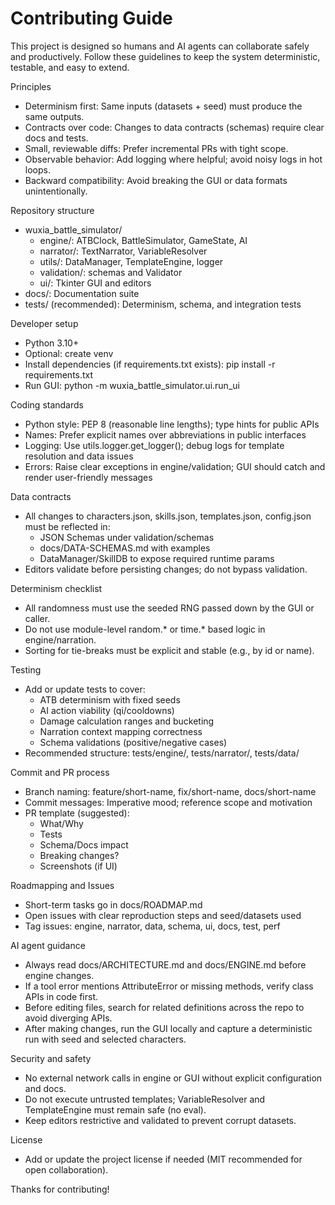 # Contributing Guide

This project is designed so humans and AI agents can collaborate safely and productively. Follow these guidelines to keep the system deterministic, testable, and easy to extend.

Principles
- Determinism first: Same inputs (datasets + seed) must produce the same outputs.
- Contracts over code: Changes to data contracts (schemas) require clear docs and tests.
- Small, reviewable diffs: Prefer incremental PRs with tight scope.
- Observable behavior: Add logging where helpful; avoid noisy logs in hot loops.
- Backward compatibility: Avoid breaking the GUI or data formats unintentionally.

Repository structure
- wuxia_battle_simulator/
  - engine/: ATBClock, BattleSimulator, GameState, AI
  - narrator/: TextNarrator, VariableResolver
  - utils/: DataManager, TemplateEngine, logger
  - validation/: schemas and Validator
  - ui/: Tkinter GUI and editors
- docs/: Documentation suite
- tests/ (recommended): Determinism, schema, and integration tests

Developer setup
- Python 3.10+
- Optional: create venv
- Install dependencies (if requirements.txt exists): pip install -r requirements.txt
- Run GUI: python -m wuxia_battle_simulator.ui.run_ui

Coding standards
- Python style: PEP 8 (reasonable line lengths); type hints for public APIs
- Names: Prefer explicit names over abbreviations in public interfaces
- Logging: Use utils.logger.get_logger(); debug logs for template resolution and data issues
- Errors: Raise clear exceptions in engine/validation; GUI should catch and render user-friendly messages

Data contracts
- All changes to characters.json, skills.json, templates.json, config.json must be reflected in:
  - JSON Schemas under validation/schemas
  - docs/DATA-SCHEMAS.md with examples
  - DataManager/SkillDB to expose required runtime params
- Editors validate before persisting changes; do not bypass validation.

Determinism checklist
- All randomness must use the seeded RNG passed down by the GUI or caller.
- Do not use module-level random.* or time.* based logic in engine/narration.
- Sorting for tie-breaks must be explicit and stable (e.g., by id or name).

Testing
- Add or update tests to cover:
  - ATB determinism with fixed seeds
  - AI action viability (qi/cooldowns)
  - Damage calculation ranges and bucketing
  - Narration context mapping correctness
  - Schema validations (positive/negative cases)
- Recommended structure: tests/engine/, tests/narrator/, tests/data/

Commit and PR process
- Branch naming: feature/short-name, fix/short-name, docs/short-name
- Commit messages: Imperative mood; reference scope and motivation
- PR template (suggested):
  - What/Why
  - Tests
  - Schema/Docs impact
  - Breaking changes?
  - Screenshots (if UI)

Roadmapping and Issues
- Short-term tasks go in docs/ROADMAP.md
- Open issues with clear reproduction steps and seed/datasets used
- Tag issues: engine, narrator, data, schema, ui, docs, test, perf

AI agent guidance
- Always read docs/ARCHITECTURE.md and docs/ENGINE.md before engine changes.
- If a tool error mentions AttributeError or missing methods, verify class APIs in code first.
- Before editing files, search for related definitions across the repo to avoid diverging APIs.
- After making changes, run the GUI locally and capture a deterministic run with seed and selected characters.

Security and safety
- No external network calls in engine or GUI without explicit configuration and docs.
- Do not execute untrusted templates; VariableResolver and TemplateEngine must remain safe (no eval).
- Keep editors restrictive and validated to prevent corrupt datasets.

License
- Add or update the project license if needed (MIT recommended for open collaboration).

Thanks for contributing!